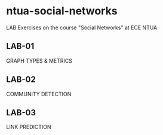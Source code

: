 # ntua-social-networks
LAB Exercises on the course "Social Networks" at ECE NTUA

## LAB-01
GRAPH TYPES & METRICS

## LAB-02
COMMUNITY DETECTION

## LAB-03
LINK PREDICTION
